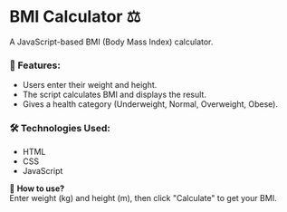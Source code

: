 # BMI Calculator ⚖️

A JavaScript-based BMI (Body Mass Index) calculator.

### 🔹 Features:
- Users enter their weight and height.
- The script calculates BMI and displays the result.
- Gives a health category (Underweight, Normal, Overweight, Obese).

### 🛠 Technologies Used:
- HTML
- CSS
- JavaScript

📌 **How to use?**  
Enter weight (kg) and height (m), then click "Calculate" to get your BMI.
